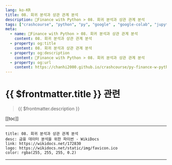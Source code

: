 ```yaml
---
lang: ko-KR
title: 08. 회귀 분석과 상관 관계 분석
description: 🐍Finance with Python > 08. 회귀 분석과 상관 관계 분석
tags: ["crashcourse", "python", "py", "google" , "google-colab", "jupyter-notebook", "numpy", "pandas", "ipython"]
meta:
  - name: 🐍Finance with Python > 08. 회귀 분석과 상관 관계 분석
    content: 08. 회귀 분석과 상관 관계 분석
  - property: og:title
    content: 08. 회귀 분석과 상관 관계 분석
  - property: og:description
    content: 🐍Finance with Python > 08. 회귀 분석과 상관 관계 분석
  - property: og:url
    content: https://chanhi2000.github.io/crashcourse/py-finance-w-python/08.html
---
```


# {{ $frontmatter.title }} 관련

> {{ $frontmatter.description }}

[[toc]]

---

```card
title: 08. 회귀 분석과 상관 관계 분석
desc: 금융 데이터 분석을 위한 파이썬 - WikiDocs
link: https://wikidocs.net/172830
logo: https://wikidocs.net/static/img/favicon.ico
color: rgba(255, 255, 255, 0.2)
```

---

<TagLinks />